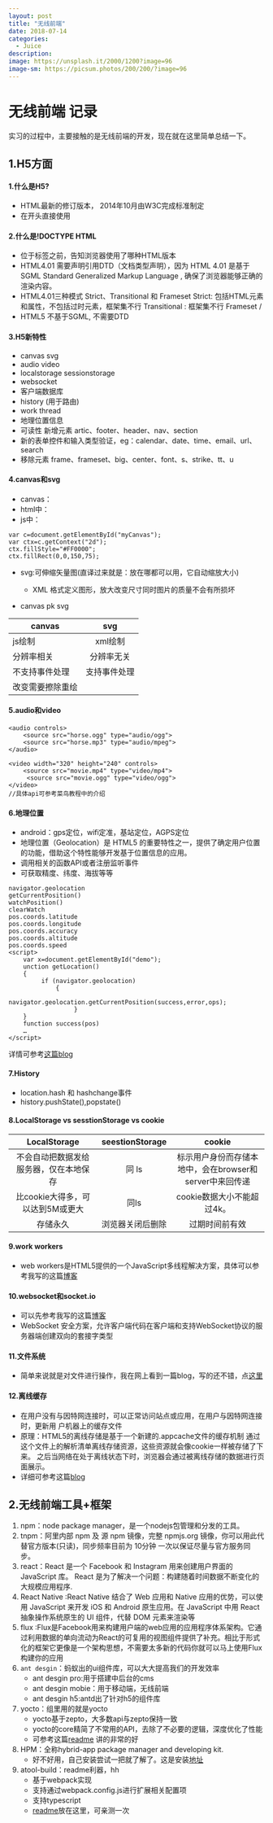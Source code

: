 ```yaml
---
layout: post
title: "无线前端"
date: 2018-07-14
categories:
  - Juice
description: 
image: https://unsplash.it/2000/1200?image=96
image-sm: https://picsum.photos/200/200/?image=96
---
```


#  无线前端 记录

实习的过程中，主要接触的是无线前端的开发，现在就在这里简单总结一下。

## 1.H5方面

#### 1.什么是H5?
- HTML最新的修订版本， 2014年10月由W3C完成标准制定
- 在开头直接使用 <!DOCTYPE HTML>

#### 2.什么是!DOCTYPE HTML
- 位于标签之前，告知浏览器使用了哪种HTML版本
- HTML4.01 需要声明引用DTD（文档类型声明），因为 HTML 4.01 是基于 SGML Standard Generalized Markup Language , 确保了浏览器能够正确的渲染内容。
- HTML4.01三种模式 Strict、Transitional 和 Frameset Strict: 包括HTML元素和属性，不包括过时元素，框架集不行 Transitional : 框架集不行 Frameset /
- HTML5 不基于SGML, 不需要DTD

#### 3.H5新特性
- canvas svg
- audio video
- localstorage sessionstorage
- websocket
- 客户端数据库
- history (用于路由)
- work thread
- 地理位置信息
- 可读性 新增元素 artic、footer、header、nav、section
- 新的表单控件和输入类型验证，eg：calendar、date、time、email、url、search
- 移除元素 frame、frameset、big、center、font、s、strike、tt、u

#### 4.canvas和svg
 - canvas：
 - html中：<canvas id=“myCanvas”></canvas>
 - js中：

 ```
 var c=document.getElementById("myCanvas");
 var ctx=c.getContext("2d");
 ctx.fillStyle="#FF0000";
 ctx.fillRect(0,0,150,75);
 ```
 
 - svg:可伸缩矢量图(直译过来就是：放在哪都可以用，它自动缩放大小) 
    * XML 格式定义图形，放大改变尺寸同时图片的质量不会有所损坏

 - canvas pk svg

| canvas | svg  | 
| - | :-: | 
| js绘制 | xml绘制 | 
| 分辨率相关 | 分辨率无关  | 
| 不支持事件处理 | 支持事件处理 |
| 改变需要擦除重绘 |  |

#### 5.audio和video

```
<audio controls>
    <source src="horse.ogg" type="audio/ogg">
    <source src="horse.mp3" type="audio/mpeg">
</audio>

<video width="320" height="240" controls>
    <source src="movie.mp4" type="video/mp4">
     <source src="movie.ogg" type="video/ogg">
</video>
//具体api可参考菜鸟教程中的介绍
```

#### 6.地理位置
- android：gps定位，wifi定准，基站定位，AGPS定位
- 地理位置（Geolocation）是 HTML5 的重要特性之一，提供了确定用户位置的功能，借助这个特性能够开发基于位置信息的应用。
- 调用相关的函数API或者注册监听事件
- 可获取精度、纬度、海拔等等
```
navigator.geolocation
getCurrentPosition()
watchPosition()
clearWatch
pos.coords.latitude
pos.coords.longitude
pos.coords.accuracy
pos.coords.altitude
pos.coords.speed
<script>
    var x=document.getElementById("demo");
    unction getLocation()
    {
         if (navigator.geolocation)
             {  
             navigator.geolocation.getCurrentPosition(success,error,ops);
                  }
    }
    function success(pos)
    …
</script>
```
详情可参考[这篇blog](http://www.php.cn/html5-tutorial-384661.html)

#### 7.History

- location.hash 和 hashchange事件
- history.pushState(),popstate()

#### 8.LocalStorage vs sesstionStorage vs cookie

| LocalStorage | seestionStorage  | cookie |
| :-: | :-: | :-: |
| 不会自动把数据发给服务器，仅在本地保存  | 同 ls | 标示用户身份而存储本地中，会在browser和server中来回传递 | 
| 比cookie大得多，可以达到5M或更大 | 同ls  | cookie数据大小不能超过4k。 |
| 存储永久 | 浏览器关闭后删除 | 过期时间前有效 |

#### 9.work workers

- web workers是HTML5提供的一个JavaScript多线程解决方案，具体可以参考我写的这篇[博客](https://www.jianshu.com/p/c8b07ab0fd09)

#### 10.websocket和socket.io

- 可以先参考我写的这篇[博客](https://www.jianshu.com/p/d13ba23826d3)
- WebSocket 安全方案，允许客户端代码在客户端和支持WebSocket协议的服务器端创建双向的套接字类型

#### 11.文件系统

- 简单来说就是对文件进行操作，我在网上看到一篇blog，写的还不错，点[这里](https://blog.csdn.net/salonzhou/article/details/28275713)

#### 12.离线缓存

- 在用户没有与因特网连接时，可以正常访问站点或应用，在用户与因特网连接时，更新用 户机器上的缓存文件
- 原理：HTML5的离线存储是基于一个新建的.appcache文件的缓存机制 通过这个文件上的解析清单离线存储资源，这些资源就会像cookie一样被存储了下来。 之后当网络在处于离线状态下时，浏览器会通过被离线存储的数据进行页面展示。
- 详细可参考这篇[blog](https://blog.csdn.net/u013084331/article/details/51133052)

## 2.无线前端工具+框架

1. npm：node package manager，是一个nodejs包管理和分发的工具。
2. tnpm：阿里内部 npm 及 源 npm 镜像，完整 npmjs.org 镜像，你可以用此代替官方版本(只读)，同步频率目前为 10分钟 一次以保证尽量与官方服务同步。
3. react：React 是一个 Facebook 和 Instagram 用来创建用户界面的 JavaScript 库。 React 是为了解决一个问题：构建随着时间数据不断变化的大规模应用程序.
4. React Native :React Native 结合了 Web 应用和 Native 应用的优势，可以使用 JavaScript 来开发 iOS 和 Android 原生应用。在 JavaScript 中用 React 抽象操作系统原生的 UI 组件，代替 DOM 元素来渲染等
5. flux :Flux是Facebook用来构建用户端的web应用的应用程序体系架构。它通过利用数据的单向流动为React的可复用的视图组件提供了补充。相比于形式化的框架它更像是一个架构思想，不需要太多新的代码你就可以马上使用Flux构建你的应用
6. `ant desgin`：蚂蚁出的ui组件库，可以大大提高我们的开发效率
    - ant desgin pro:用于搭建中后台的cms
    - ant desgin mobie：用于移动端，无线前端
    - ant desgin h5:antd出了针对h5的组件库
7. yocto：组里用的就是yocto  
    - yocto基于zepto，大多数api与zepto保持一致
    - yocto的core精简了不常用的API，去除了不必要的逻辑，深度优化了性能
    - 可参考这篇[readme](http://gitlab.alibaba-inc.com/animajs/yocto) 讲的非常的好
8. HPM：全称hybrid-app package manager and developing
kit.
    - 好不好用，自己安装尝试一把就了解了。这是安装[地址](http://hpm.h5.alipay.net/)
9. atool-build：readme利器，hh
    - 基于webpack实现
    - 支持通过webpack.config.js进行扩展相关配置项
    - 支持typescript
    - [readme](https://github.com/ant-tool/atool-build)放在这里，可亲测一次


